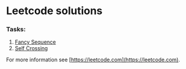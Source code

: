 # Leetcode solutions

### Tasks:
1. [Fancy Sequence](./FancySequence/README.md)
2. [Self Crossing](./SelfCrossing/README.md)

For more information see [https://leetcode.com](https://leetcode.com). 
